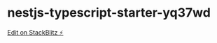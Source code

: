 # nestjs-typescript-starter-yq37wd

[Edit on StackBlitz ⚡️](https://stackblitz.com/edit/nestjs-typescript-starter-yq37wd)